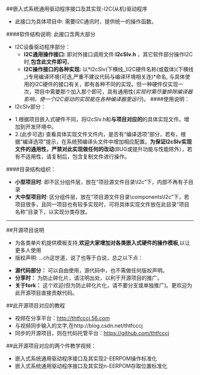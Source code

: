 ﻿##嵌入式系统通用驱动程序接口及其实现-I2C(从机)驱动程序

* 此接口为具体项目中: 需要I2C通讯时，提供统一的操作函数。

####软件结构说明:
此接口含两大部分
* I2C设备驱动程序部分：
  + **I2C通用操作接口:**  即对外接口调用文件:**I2cSlv.h** ，其它软件部分操作I2C时,**包含此文件即可**。
  + **I2C操作接口的各种实现:** 以*I2cSlv(下横线_)I2C硬件名称(或载体)(下横线_)专用编译环境(可选,严重不建议代码与编译环境相关连)*命名, 与具体使用的I2C硬件的接口有关，即有各种不同的实现。但一种硬件仅实现一次，项目中需要那个加入那个即可，具有通用性(*实现时需尽量排除编译器影响，使一个I2C驱动的实现能在各种编译器里运行*)。
####使用说明：
* I2cSlv部分：
 + 1.根据项目嵌入式硬件不同，将I2cSlv.h和**与项目对应的**的具体实现文件。增加到开发环境中。
 + 2.(此步可选) 查看具体实现文件文件内，是否有“编译选项”部分，若有，根据“编译选项”提示，在系统预编译头文件中增加相应配置。**为保证I2cSlv实现文件的通用性，严禁对此实现做任何的改动**(BUG或提升功能与性能除外），若有不适用性，请复制后，包含复制文件进行操作。

####目录结构组织：
* **小型项目时**: 即不区分组件层，放在“项目源文件目录\I2c”下，内部不再有子目录
* **大中型项目时**: 区分组件层，放在“项目源文件目录\components\I2c”下，若项目很多，且同一项目也有较多实现时，可将具体实现文件放在此目录“项目名称”目录下，以实现分类存放。

-------------------------------------------------------------------------------

##开源项目说明
* 为各类单片机提供模板支持,**欢迎大家增加对各类嵌入式硬件的操作模板**,以让更多人使用
* 版权声明: ...ch这世道，说了也等于白说，总之以下点：
 + **源代码部分：** 可以自由使用，源代码中，也不需做任何版权声明。
 + **分享时：** 为防止碎化片，请注明出处，以利于开源项目的推广。
 + **关于fork：**  这个欢迎(但为防止碎化片化，请不要分支或单独推广)。更欢迎为此开源项目直接贡献代码。 

##此开源项目对应的教程
* 视频在分享平台：http://thtfcccj.56.com
* 与视频同步输入的文字,在http://blog.csdn.net/thtfcccj
* 同步的开源项目，则在代码托管平台：https://github.com/thtfcccj

##此开源项目对应的两个件教学视频：
* 嵌入式系统通用驱动程序接口及其实现2-EERPOM操作标准化
* 嵌入式系统通用驱动程序接口及其实现n-EERPOM存取位置标准化










